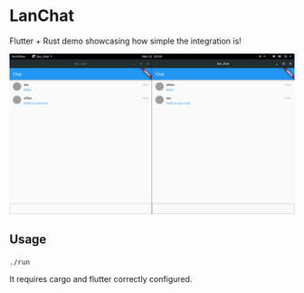 # LanChat

Flutter + Rust demo showcasing how simple the integration is!


<img src="./lanchat.png">

## Usage
`./run`

It requires cargo and flutter correctly configured.

